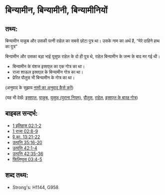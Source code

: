 # बिन्यामीन, बिन्यामीनी, बिन्यामीनियों #

## तथ्य: ##

बिन्यामीन याकूब और उसकी पत्नी राहेल का सबसे छोटा पुत्र था। उसके नाम का अर्थ है, “मेरे दाहिने हाथ का पुत्र”

बिन्यामीन और उसका बड़ा भाई यूसुफ राहेल के दो ही पुत्र थे, राहेल बिन्यामीन के जन्म के बाद मर गई थी।
* बिन्यामीन के वंशज इस्राएल का एक गोत्र का था।
* राजा शाऊल इस्राएल के बिन्यामीन गोत्र का था।
* प्रेरित पौलुस भी बिन्यामीन के गोत्र का था।

(अनुवाद के सुझाव [नामों का अनुवाद कैसे करें](rc://en/ta/man/translate/translate-names))

(यह भी देखें: [इस्राएल](../kt/israel.md), [याकूब](../names/jacob.md), [यूसुफ (पुराना नियम)](../names/josephot.md), [पौलुस](../names/paul.md), [राहेल](../names/rachel.md), [इस्राएल के बारह गोत्र](../other/12tribesofisrael.md))

## बाइबल सन्दर्भ: ##

* [1 इतिहास 02:1-2](rc://en/tn/help/1ch/02/01)
* [1 राजा 02:8-9](rc://en/tn/help/1ki/02/08)
* [प्रे.का. 13:21-22](rc://en/tn/help/act/13/21)
* [उत्पत्ति 35:16-20](rc://en/tn/help/gen/35/16)
* [उत्पत्ति 42:1-4](rc://en/tn/help/gen/42/01)
* [उत्पत्ति 42:35-36](rc://en/tn/help/gen/42/35)
* [फिलिप्पुस 03:4-5](rc://en/tn/help/php/03/04)

## शब्द तथ्य: ##

* Strong's: H1144, G958
